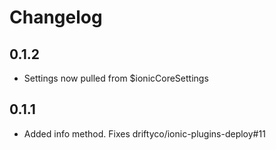 Changelog
=========


## 0.1.2

* Settings now pulled from $ionicCoreSettings


## 0.1.1

* Added info method. Fixes driftyco/ionic-plugins-deploy#11
